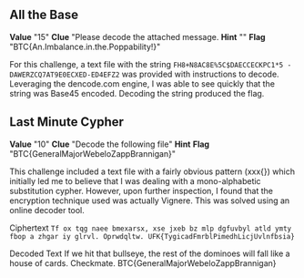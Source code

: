 ## All the Base
**Value** "15"
**Clue** "Please decode the attached message.
**Hint** ""
**Flag** "BTC{An.Imbalance.in.the.Poppability!}"

For this challenge, a text file with the string 
`FH8+N8AC8E%5C$DAECCECKPC1*5 -DAWERZCQ7AT9E0ECXED-ED4EFZ2` 
was provided with instructions to decode.  Leveraging the dencode.com engine, I was able to see quickly that the string was Base45 encoded.  Decoding the string produced the flag. 

## Last Minute Cypher
**Value** "10"
**Clue** "Decode the following file"
**Hint**
**Flag** "BTC{GeneralMajorWebeloZappBrannigan}"

This challenge included a text file with a fairly obvious pattern (xxx{}) which initially led me to believe that I was dealing with a mono-alphabetic substitution cypher.  However, upon further inspection, I found that the encryption technique used was actually Vignere.  This was solved using an online decoder tool. 

Ciphertext
`Tf ox tqg naee bmexarsx, xse jxeb bz mlp dgfuvbyl atld ymty fbop a zhgar iy glrvl. Oprwdqltw. UFK{TygicadFmrblPimedhLicjUvlnfbsia}`

Decoded Text
If we hit that bullseye, the rest of the dominoes will fall like a house of cards. Checkmate. BTC{GeneralMajorWebeloZappBrannigan}
